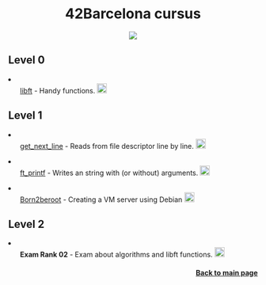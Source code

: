 <h1 align="center">42Barcelona cursus</h1>
<p align="center"><img src="https://badge42.vercel.app/api/v2/cl92qrl6200060hmp7ccglubm/stats?cursusId=21&coalitionId=204"></p>
<h2>Level 0</h2>
<li><ul><a href="https://github.com/sszahinos/libft">libft</a> - Handy functions.  <a href="https://github.com/JaeSeoKim/badge42"><img src="https://badge42.vercel.app/api/v2/cl92qrl6200060hmp7ccglubm/project/2783773" alt="sersanch's 42 Libft Score" width="auto" height="20"/></a></ul>
</li>
<h2>Level 1</h2>
<li><ul><a href="https://github.com/sszahinos/get_next_line">get_next_line</a> - Reads from file descriptor line by line.  <a href="https://github.com/JaeSeoKim/badge42"><img src="https://badge42.vercel.app/api/v2/cl92qrl6200060hmp7ccglubm/project/2814233" alt="sersanch's 42 get_next_line Score" width="auto" height="20"/></a></ul></li>
<li><ul><a href="https://github.com/sszahinos/ft_printf">ft_printf</a> - Writes an string with (or without) arguments. <a href="https://github.com/JaeSeoKim/badge42"><img src="https://badge42.vercel.app/api/v2/cl92qrl6200060hmp7ccglubm/project/2833862" alt="sersanch's 42 ft_printf Score" width="auto" height="20"/></a></ul></li>
<li><ul><a href="https://github.com/sszahinos/born2beroot">Born2beroot</a> - Creating a VM server using Debian <a href="https://github.com/JaeSeoKim/badge42"><img src="https://badge42.vercel.app/api/v2/cl92qrl6200060hmp7ccglubm/project/2843840" alt="sersanch's 42 Born2beroot Score" width="auto" height="20"/></a></ul></li>
<h2>Level 2</h2>
<li><ul><b>Exam Rank 02</b> - Exam about algorithms and libft functions.  <a href="https://github.com/JaeSeoKim/badge42"><img src="https://badge42.vercel.app/api/v2/cl92qrl6200060hmp7ccglubm/project/2819296" alt="sersanch's 42 Exam Rank 02 Score" width="auto" height="20"/></a></ul></li>
<h4 align="right"><a href="https://github.com/sszahinos">Back to main page</a></h4>
